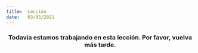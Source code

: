 ```yaml
---
title:  Lección
date:   03/05/2021
---
```


### <center>Todavía estamos trabajando en esta lección. Por favor, vuelva más tarde.</center>